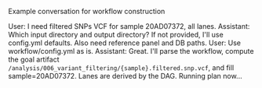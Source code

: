 Example conversation for workflow construction

User: I need filtered SNPs VCF for sample 20AD07372, all lanes.
Assistant: Which input directory and output directory? If not provided, I'll use config.yml defaults. Also need reference panel and DB paths.
User: Use workflow/config.yml as is.
Assistant: Great. I'll parse the workflow, compute the goal artifact `/analysis/006_variant_filtering/{sample}.filtered.snp.vcf`, and fill sample=20AD07372. Lanes are derived by the DAG. Running plan now...
